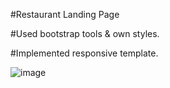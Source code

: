 #Restaurant Landing Page

#Used bootstrap tools & own styles.

#Implemented responsive template.


![image](https://user-images.githubusercontent.com/66862738/149123875-1d30dbf5-3d5b-45ab-8555-bdb79f8b11ca.png)


